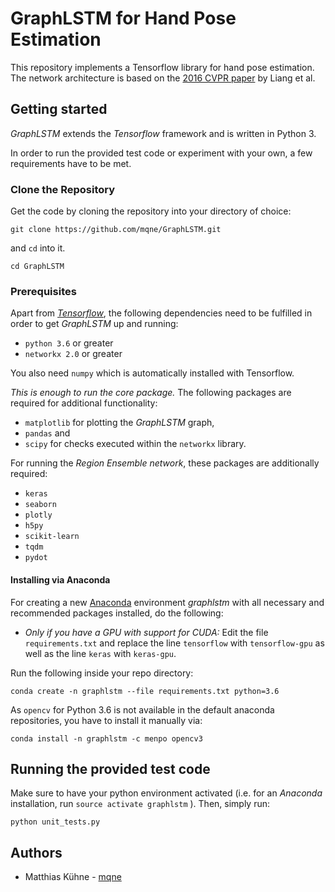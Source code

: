 # GraphLSTM for Hand Pose Estimation
This repository implements a Tensorflow library for hand pose estimation. The network architecture is based on the [2016 CVPR paper](https://arxiv.org/abs/1603.07063) by Liang et al.
## Getting started
*GraphLSTM* extends the *Tensorflow* framework and is written in Python 3.

 In order to run the provided test code or experiment with your own, a few requirements have to be met.
### Clone the Repository
Get the code by cloning the repository into your directory of choice:

    git clone https://github.com/mqne/GraphLSTM.git
and `cd` into it.

    cd GraphLSTM

### Prerequisites
Apart from *[Tensorflow](https://www.tensorflow.org/install/)*, the following dependencies need to be fulfilled in order to get *GraphLSTM* up and running:

 - `python 3.6` or greater
 - `networkx 2.0` or greater

You also need `numpy` which is automatically installed with Tensorflow.

*This is enough to run the core package.* The following packages are required for additional functionality:

 - `matplotlib` for plotting the *GraphLSTM* graph,
 - `pandas` and
 - `scipy` for checks executed within the `networkx` library.

For running the *Region Ensemble network*, these packages are additionally required:

- `keras`
- `seaborn`
- `plotly`
- `h5py`
- `scikit-learn`
- `tqdm`
- `pydot`

#### Installing via Anaconda
For creating a new [Anaconda](https://www.anaconda.com/download/) environment *graphlstm* with all necessary and recommended packages installed, do the following:

- *Only if you have a GPU with support for CUDA:* Edit the file `requirements.txt` and replace the line `tensorflow` with `tensorflow-gpu` as well as the line `keras` with `keras-gpu`.

Run the following inside your repo directory:

	conda create -n graphlstm --file requirements.txt python=3.6

As `opencv` for Python 3.6 is not available in the default anaconda repositories, you have to install it manually via:

	conda install -n graphlstm -c menpo opencv3

## Running the provided test code
Make sure to have your python environment activated (i.e. for an *Anaconda* installation, run `source activate graphlstm` ).
Then, simply run:

    python unit_tests.py
  
## Authors
- Matthias Kühne - [mqne](https://www.github.com/mqne)
